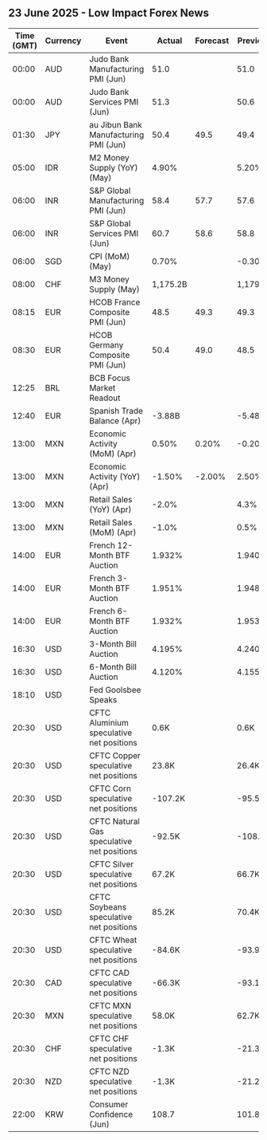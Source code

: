 ## 23 June 2025 - Low Impact Forex News

| Time (GMT) | Currency | Event | Actual | Forecast | Previous |
|------|----------|-------|--------|----------|----------|
| 00:00 | AUD | Judo Bank Manufacturing PMI (Jun) | 51.0 |  | 51.0 |
| 00:00 | AUD | Judo Bank Services PMI (Jun) | 51.3 |  | 50.6 |
| 01:30 | JPY | au Jibun Bank Manufacturing PMI (Jun) | 50.4 | 49.5 | 49.4 |
| 05:00 | IDR | M2 Money Supply (YoY) (May) | 4.90% |  | 5.20% |
| 06:00 | INR | S&P Global Manufacturing PMI (Jun) | 58.4 | 57.7 | 57.6 |
| 06:00 | INR | S&P Global Services PMI (Jun) | 60.7 | 58.6 | 58.8 |
| 06:00 | SGD | CPI (MoM) (May) | 0.70% |  | -0.30% |
| 08:00 | CHF | M3 Money Supply (May) | 1,175.2B |  | 1,179.1B |
| 08:15 | EUR | HCOB France Composite PMI (Jun) | 48.5 | 49.3 | 49.3 |
| 08:30 | EUR | HCOB Germany Composite PMI (Jun) | 50.4 | 49.0 | 48.5 |
| 12:25 | BRL | BCB Focus Market Readout |  |  |  |
| 12:40 | EUR | Spanish Trade Balance (Apr) | -3.88B |  | -5.48B |
| 13:00 | MXN | Economic Activity (MoM) (Apr) | 0.50% | 0.20% | -0.20% |
| 13:00 | MXN | Economic Activity (YoY) (Apr) | -1.50% | -2.00% | 2.50% |
| 13:00 | MXN | Retail Sales (YoY) (Apr) | -2.0% |  | 4.3% |
| 13:00 | MXN | Retail Sales (MoM) (Apr) | -1.0% |  | 0.5% |
| 14:00 | EUR | French 12-Month BTF Auction | 1.932% |  | 1.940% |
| 14:00 | EUR | French 3-Month BTF Auction | 1.951% |  | 1.948% |
| 14:00 | EUR | French 6-Month BTF Auction | 1.932% |  | 1.953% |
| 16:30 | USD | 3-Month Bill Auction | 4.195% |  | 4.240% |
| 16:30 | USD | 6-Month Bill Auction | 4.120% |  | 4.155% |
| 18:10 | USD | Fed Goolsbee Speaks |  |  |  |
| 20:30 | USD | CFTC Aluminium speculative net positions | 0.6K |  | 0.6K |
| 20:30 | USD | CFTC Copper speculative net positions | 23.8K |  | 26.4K |
| 20:30 | USD | CFTC Corn speculative net positions | -107.2K |  | -95.5K |
| 20:30 | USD | CFTC Natural Gas speculative net positions | -92.5K |  | -108.5K |
| 20:30 | USD | CFTC Silver speculative net positions | 67.2K |  | 66.7K |
| 20:30 | USD | CFTC Soybeans speculative net positions | 85.2K |  | 70.4K |
| 20:30 | USD | CFTC Wheat speculative net positions | -84.6K |  | -93.9K |
| 20:30 | CAD | CFTC CAD speculative net positions | -66.3K |  | -93.1K |
| 20:30 | MXN | CFTC MXN speculative net positions | 58.0K |  | 62.7K |
| 20:30 | CHF | CFTC CHF speculative net positions | -1.3K |  | -21.3K |
| 20:30 | NZD | CFTC NZD speculative net positions | -1.3K |  | -21.2K |
| 22:00 | KRW | Consumer Confidence (Jun) | 108.7 |  | 101.8 |
